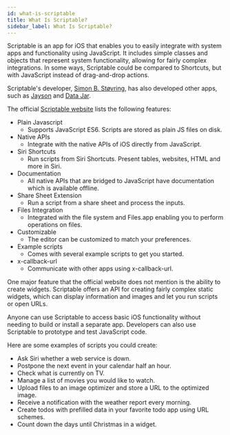 ```yaml
---
id: what-is-scriptable
title: What Is Scriptable?
sidebar_label: What Is Scriptable?
---
```


Scriptable is an app for iOS that enables you to easily integrate with system apps and functionality using JavaScript. It includes simple classes and objects that represent system functionality, allowing for fairly complex integrations. In some ways, Scriptable could be compared to Shortcuts, but with JavaScript instead of drag-and-drop actions.

Scriptable's developer, [Simon B. Støvring](https://simonbs.dev/), has also developed other apps, such as [Jayson](https://jayson.app/) and [Data Jar](https://datajar.app/).

The official [Scriptable website](https://scriptable.app/) lists the following features:

* Plain Javascript
    - Supports JavaScript ES6. Scripts are stored as plain JS files on disk.
* Native APIs
    - Integrate with the native APIs of iOS directly from JavaScript.
* Siri Shortcuts
    - Run scripts from Siri Shortcuts. Present tables, websites, HTML and more in Siri.
* Documentation
    - All native APIs that are bridged to JavaScript have documentation which is available offline.
* Share Sheet Extension
    - Run a script from a share sheet and process the inputs.
* Files Integration
    - Integrated with the file system and Files.app enabling you to perform operations on files.
* Customizable
    - The editor can be customized to match your preferences.
* Example scripts
    - Comes with several example scripts to get you started.
* x-callback-url
    - Communicate with other apps using x-callback-url.

One major feature that the official website does not mention is the ability to create widgets. Scriptable offers an API for creating fairly complex static widgets, which can display information and images and let you run scripts or open URLs.

Anyone can use Scriptable to access basic iOS functionality without needing to build or install a separate app. Developers can also use Scriptable to prototype and test JavaScript code.

Here are some examples of scripts you could create:

- Ask Siri whether a web service is down.
- Postpone the next event in your calendar half an hour.
- Check what is currently on TV.
- Manage a list of movies you would like to watch.
- Upload files to an image optimizer and store a URL to the optimized image.
- Receive a notification with the weather report every morning.
- Create todos with prefilled data in your favorite todo app using URL schemes.
- Count down the days until Christmas in a widget.